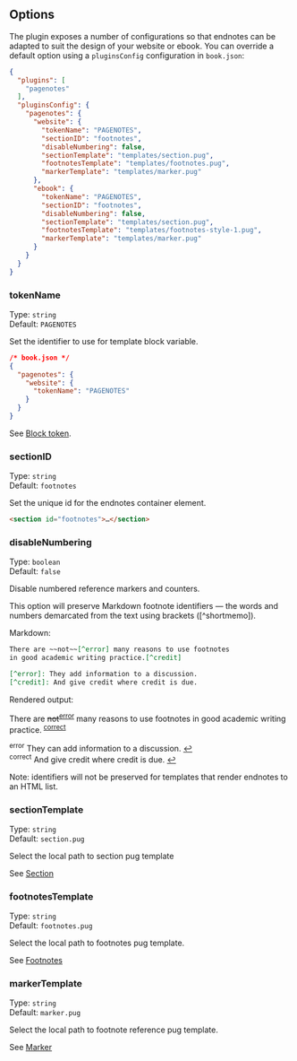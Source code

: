 ## Options

The plugin exposes a number of configurations so that endnotes can be adapted to suit the design of your website or ebook. You can override a default option using a `pluginsConfig` configuration in `book.json`:

```json
{
  "plugins": [
    "pagenotes"
  ],
  "pluginsConfig": {
    "pagenotes": {
      "website": {
        "tokenName": "PAGENOTES",
        "sectionID": "footnotes",
        "disableNumbering": false,
        "sectionTemplate": "templates/section.pug",
        "footnotesTemplate": "templates/footnotes.pug",
        "markerTemplate": "templates/marker.pug"
      },
      "ebook": {
        "tokenName": "PAGENOTES",
        "sectionID": "footnotes",
        "disableNumbering": false,
        "sectionTemplate": "templates/section.pug",
        "footnotesTemplate": "templates/footnotes-style-1.pug",
        "markerTemplate": "templates/marker.pug"
      }
    }
  }
}
```

### tokenName

Type: `string`  
Default: `PAGENOTES`

Set the identifier to use for template block variable.

```json
/* book.json */
{
  "pagenotes": {
    "website": {
      "tokenName": "PAGENOTES"
    }
  }
}
```

See [Block token](#block-token).

### sectionID

Type: `string`  
Default: `footnotes`

Set the unique id for the endnotes container element.

```html
<section id="footnotes">…</section>
```

### disableNumbering

Type: `boolean`  
Default: `false`  

Disable numbered reference markers and counters.

This option will preserve Markdown footnote identifiers — the words and numbers demarcated from the text using brackets ([^shortmemo]).

Markdown:

```markdown
There are ~~not~~[^error] many reasons to use footnotes 
in good academic writing practice.[^credit]

[^error]: They add information to a discussion.
[^credit]: And give credit where credit is due.
```

Rendered output:

<section role="figure">
<p>There are <strike>not</strike><sup><a href="#">error</a></sup> many reasons 
    to use footnotes in good academic writing practice.<sup>
    <a href="#">correct</a></sup></p>

<div>
  <div><sup>error</sup> They can add information to a discussion. 
      <a href="#">&#x21A9;</a></div>
  <div><sup>correct</sup> And give credit where credit is due. 
      <a href="#">&#x21A9;</a></div>
</div>
</section>

Note: identifiers will not be preserved for templates that render endnotes to an HTML list.

### sectionTemplate

Type: `string`  
Default: `section.pug`

Select the local path to section pug template

See [Section](#section)

### footnotesTemplate

Type: `string`  
Default: `footnotes.pug`

Select the local path to footnotes pug template.

See [Footnotes](#footnotes)

### markerTemplate

Type: `string`  
Default: `marker.pug`

Select the local path to footnote reference pug template.

See [Marker](#marker)

